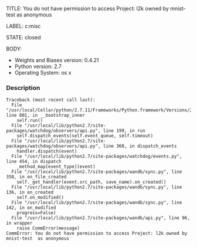 TITLE:
You do not have permission to access Project: l2k owned by mnist-test  as anonymous

LABEL:
c:misc

STATE:
closed

BODY:
* Weights and Biases version: 0.4.21 
* Python version: 2.7
* Operating System: os x

### Description

```
Traceback (most recent call last):
  File "/usr/local/Cellar/python/2.7.11/Frameworks/Python.framework/Versions/2.7/lib/python2.7/threading.py", line 801, in __bootstrap_inner
    self.run()
  File "/usr/local/lib/python2.7/site-packages/watchdog/observers/api.py", line 199, in run
    self.dispatch_events(self.event_queue, self.timeout)
  File "/usr/local/lib/python2.7/site-packages/watchdog/observers/api.py", line 368, in dispatch_events
    handler.dispatch(event)
  File "/usr/local/lib/python2.7/site-packages/watchdog/events.py", line 454, in dispatch
    _method_map[event_type](event)
  File "/usr/local/lib/python2.7/site-packages/wandb/sync.py", line 358, in on_file_created
    self._get_handler(event.src_path, save_name).on_created()
  File "/usr/local/lib/python2.7/site-packages/wandb/sync.py", line 136, in on_created
    self.on_modified()
  File "/usr/local/lib/python2.7/site-packages/wandb/sync.py", line 142, in on_modified
    progress=False)
  File "/usr/local/lib/python2.7/site-packages/wandb/api.py", line 96, in wrapper
    raise CommError(message)
CommError: You do not have permission to access Project: l2k owned by mnist-test  as anonymous
```

